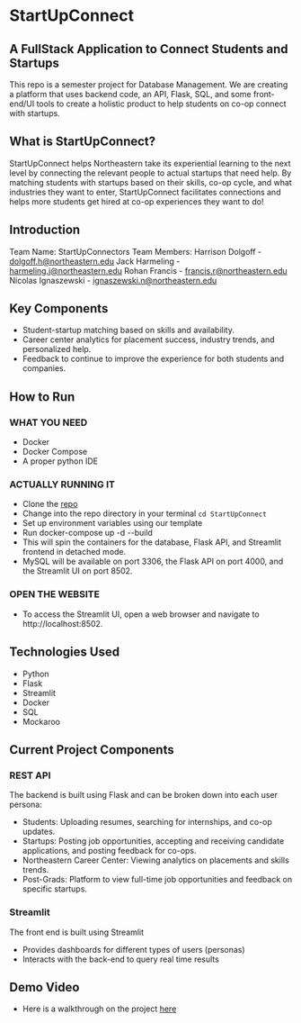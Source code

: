 # StartUpConnect 
## A FullStack Application to Connect Students and Startups

This repo is a semester project for Database Management. We are creating a platform that uses backend code, an API, Flask, SQL, and some front-end/UI tools to create a holistic product to help students on co-op connect with startups.

## What is StartUpConnect?
StartUpConnect helps Northeastern take its experiential learning to the next level by
connecting the relevant people to actual startups that need help. By matching students with startups based on their skills, co-op cycle, and what industries they want to enter, StartUpConnect facilitates connections and helps more students get hired at co-op experiences they want to do!

## Introduction
Team Name: StartUpConnectors
Team Members:
    Harrison Dolgoff - dolgoff.h@northeastern.edu
    Jack Harmeling - harmeling.j@northeastern.edu
    Rohan Francis - francis.r@northeastern.edu
    Nicolas Ignaszewski - ignaszewski.n@northeastern.edu

## Key Components
- Student-startup matching based on skills and availability.
- Career center analytics for placement success, industry trends, and personalized help.
- Feedback to continue to improve the experience for both students and companies.
## How to Run
### WHAT YOU NEED
- Docker
- Docker Compose
- A proper python IDE

### ACTUALLY RUNNING IT
- Clone the [repo](https://github.com/HarrisonDlgf/StartUpConnect)
- Change into the repo directory in your terminal `cd StartUpConnect`
- Set up environment variables using our template
- Run docker-compose up -d --build
- This will spin the containers for the database, Flask API, and Streamlit frontend in detached mode.
- MySQL will be available on port 3306, the Flask API on port 4000, and the Streamlit UI on port 8502.

### OPEN THE WEBSITE
- To access the Streamlit UI, open a web browser and navigate to http://localhost:8502.

## Technologies Used
- Python
- Flask
- Streamlit
- Docker
- SQL
- Mockaroo

## Current Project Components
### REST API
The backend is built using Flask and can be broken down into each user persona:

- Students: Uploading resumes, searching for internships, and co-op updates.
- Startups: Posting job opportunities, accepting and receiving candidate applications, and posting feedback for co-ops.
- Northeastern Career Center: Viewing analytics on placements and skills trends.
- Post-Grads: Platform to view full-time job opportunities and feedback on specific startups.

### Streamlit
The front end is built using Streamlit
- Provides dashboards for different types of users (personas)
- Interacts with the back-end to query real time results

## Demo Video
- Here is a walkthrough on the project [here](https://youtu.be/pifwFx2vx1k)